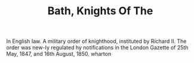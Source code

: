 ---
title: Bath, Knights Of The
letter: B
permalink: "/definitions/bld-bath-knights-of-the.html"
body: In English Iaw. A military order of knighthood, instituted by Richard II. The
  order was new-Iy regulated hy notifications in the London Gazette of 25th May, 1847,
  and 16th August, 1850. wharton
published_at: '2018-07-07'
source: Black's Law Dictionary 2nd Ed (1910)
layout: post
---